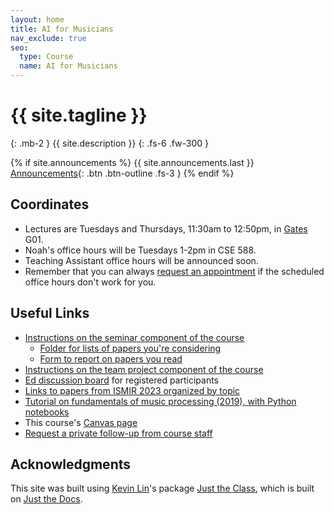 ```yaml
---
layout: home
title: AI for Musicians
nav_exclude: true
seo:
  type: Course
  name: AI for Musicians
---
```


# {{ site.tagline }}
{: .mb-2 }
{{ site.description }}
{: .fs-6 .fw-300 }

{% if site.announcements %}
{{ site.announcements.last }}
[Announcements](announcements.md){: .btn .btn-outline .fs-3 }
{% endif %}

## Coordinates
- Lectures are Tuesdays and Thursdays, 11:30am to 12:50pm, in [Gates](https://www.washington.edu/classroom/CSE2+G01) G01.
- Noah's office hours will be Tuesdays 1-2pm in CSE 588. 
- Teaching Assistant office hours will be announced soon.
- Remember that you can always [request an appointment](https://nasmith.github.io/AI-for-musicians-winter24/followup/) if the scheduled office hours don't work for you.

## Useful Links

- [Instructions on the seminar component of the course](https://docs.google.com/document/d/1CBvGDv_P7EUHHDsKOh2kZangzLj61aNInrx80jiKIek/edit?usp=sharing)
  - [Folder for lists of papers you're considering](https://drive.google.com/drive/folders/1CVEQnPxVkI0ozd4TLZg6-Hd3Ny_4AYer?usp=drive_link)
  - [Form to report on papers you read](https://docs.google.com/forms/d/e/1FAIpQLSeyRSVqkMLdcV3qOaBzO6fmFOKG0l-QF8p0tyf4U88mg2aY_w/viewform)
- [Instructions on the team project component of the course](https://docs.google.com/document/d/197bJx7IOE_VGGcke7RsGjMY4sgMWoa5KvslMeb0iogs/edit?usp=sharing)
- [Ed discussion board](https://edstem.org/us/courses/50885/discussion/)
  for registered participants
- [Links to papers from ISMIR 2023 organized by topic](https://nasmith.github.io/AI-for-musicians-winter24/ismir23/)
- [Tutorial on fundamentals of music processing (2019), with Python notebooks](https://www.audiolabs-erlangen.de/resources/MIR/2019_TutorialFMP_ISMIR/) 
- This course's [Canvas page](https://canvas.uw.edu/courses/1696049)
- [Request a private follow-up from course staff](https://forms.gle/5eajeXB6XMRPS5aA9) 



## Acknowledgments

This site was built using [Kevin Lin](https://kevinl.info/about/)'s package [Just the Class](https://github.com/kevinlin1/just-the-class), which is built on [Just the Docs](https://pmarsceill.github.io/just-the-docs/).
